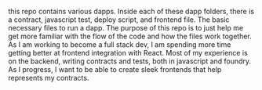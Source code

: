 this repo contains various dapps. 
Inside each of these dapp folders, there is a contract, javascript test, deploy script, and frontend file. 
The basic necessary files to run a dapp.
The purpose of this repo is to just help me get more familiar with the flow of the code and how the files work together.
As I am working to become a full stack dev, I am spending more time getting better at frontend integration with React.
Most of my experience is on the backend, writing contracts and tests, both in javascript and foundry.
As I progress, I want to be able to create sleek frontends that help represents my contracts.

